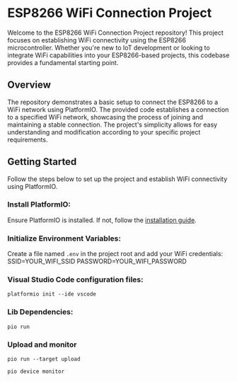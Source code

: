# ESP8266 WiFi Connection Project
Welcome to the ESP8266 WiFi Connection Project repository! This project focuses on establishing WiFi connectivity using the ESP8266 microcontroller. Whether you're new to IoT development or looking to integrate WiFi capabilities into your ESP8266-based projects, this codebase provides a fundamental starting point.

## Overview
The repository demonstrates a basic setup to connect the ESP8266 to a WiFi network using PlatformIO. The provided code establishes a connection to a specified WiFi network, showcasing the process of joining and maintaining a stable connection. The project's simplicity allows for easy understanding and modification according to your specific project requirements.

## Getting Started
Follow the steps below to set up the project and establish WiFi connectivity using PlatformIO.

### Install PlatformIO:
Ensure PlatformIO is installed. If not, follow the [installation guide](https://docs.platformio.org/en/latest/core/installation.html).

### Initialize Environment Variables:

Create a file named `.env` in the project root and add your WiFi credentials:
SSID=YOUR_WIFI_SSID
PASSWORD=YOUR_WIFI_PASSWORD

### Visual Studio Code configuration files:

```shell
platformio init --ide vscode
```

### Lib Dependencies:

```shell
pio run
```

### Upload and monitor

```shell
pio run --target upload
```

```shell
pio device monitor
```


